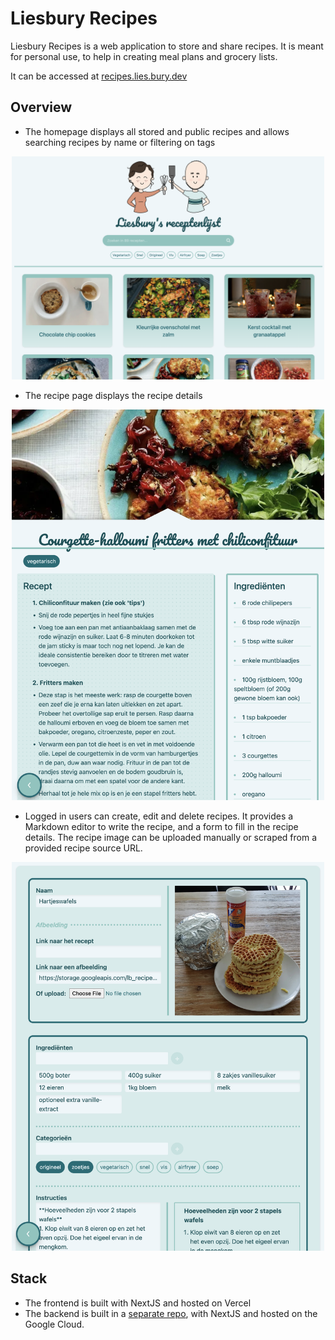 # Liesbury Recipes

Liesbury Recipes is a web application to store and share recipes.
It is meant for personal use, to help in creating meal plans and grocery lists.

It can be accessed at [recipes.lies.bury.dev](https://recipes.lies.bury.dev)

## Overview

- The homepage displays all stored and public recipes and allows searching recipes by name or filtering on tags
<p align="center">
  <img src="./public/images/homepage.png" width="500">
</p>

- The recipe page displays the recipe details
<p align="center">
  <img src="./public/images/recipe.png" width="500">
</p>

- Logged in users can create, edit and delete recipes.
  It provides a Markdown editor to write the recipe, and a form to fill in the recipe details.
  The recipe image can be uploaded manually or scraped from a provided recipe source URL.
<p align="center">
  <img src="./public/images/recipe-editor.png" width="500">
</p>

## Stack

- The frontend is built with NextJS and hosted on Vercel
- The backend is built in a [separate repo](https://github.com/Tom-Bury/lb-recipes-backend), with NextJS and hosted on the Google Cloud.
